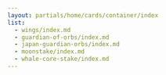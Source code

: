 ```yaml
---
layout: partials/home/cards/container/index
list:
  - wings/index.md
  - guardian-of-orbs/index.md
  - japan-guardian-orbs/index.md
  - moonstake/index.md
  - whale-core-stake/index.md
---
```

